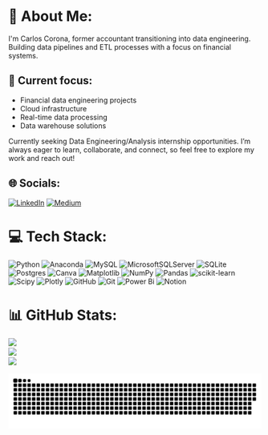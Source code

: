 # 👋 About Me:
I'm Carlos Corona, former accountant transitioning into data engineering. Building data pipelines and ETL processes with a focus on financial systems.

## 🎯 Current focus:
- Financial data engineering projects
- Cloud infrastructure
- Real-time data processing
- Data warehouse solutions

Currently seeking Data Engineering/Analysis internship opportunities. I’m always eager to learn, collaborate, and connect, so feel free to explore my work and reach out!


## 🌐 Socials:
[![LinkedIn](https://img.shields.io/badge/LinkedIn-%230077B5.svg?logo=linkedin&logoColor=white)](https://linkedin.com/in/carloscoronatax)
[![Medium](https://img.shields.io/badge/Medium-12100E?logo=medium&logoColor=white)](https://medium.com/@carloscoronatax)

# 💻 Tech Stack:
![Python](https://img.shields.io/badge/python-3670A0?style=for-the-badge&logo=python&logoColor=ffdd54) ![Anaconda](https://img.shields.io/badge/Anaconda-%2344A833.svg?style=for-the-badge&logo=anaconda&logoColor=white) ![MySQL](https://img.shields.io/badge/mysql-4479A1.svg?style=for-the-badge&logo=mysql&logoColor=white) ![MicrosoftSQLServer](https://img.shields.io/badge/Microsoft%20SQL%20Server-CC2927?style=for-the-badge&logo=microsoft%20sql%20server&logoColor=white) ![SQLite](https://img.shields.io/badge/sqlite-%2307405e.svg?style=for-the-badge&logo=sqlite&logoColor=white) ![Postgres](https://img.shields.io/badge/postgres-%23316192.svg?style=for-the-badge&logo=postgresql&logoColor=white) ![Canva](https://img.shields.io/badge/Canva-%2300C4CC.svg?style=for-the-badge&logo=Canva&logoColor=white) ![Matplotlib](https://img.shields.io/badge/Matplotlib-%23ffffff.svg?style=for-the-badge&logo=Matplotlib&logoColor=black) ![NumPy](https://img.shields.io/badge/numpy-%23013243.svg?style=for-the-badge&logo=numpy&logoColor=white) ![Pandas](https://img.shields.io/badge/pandas-%23150458.svg?style=for-the-badge&logo=pandas&logoColor=white) ![scikit-learn](https://img.shields.io/badge/scikit--learn-%23F7931E.svg?style=for-the-badge&logo=scikit-learn&logoColor=white) ![Scipy](https://img.shields.io/badge/SciPy-%230C55A5.svg?style=for-the-badge&logo=scipy&logoColor=%white) ![Plotly](https://img.shields.io/badge/Plotly-%233F4F75.svg?style=for-the-badge&logo=plotly&logoColor=white) ![GitHub](https://img.shields.io/badge/github-%23121011.svg?style=for-the-badge&logo=github&logoColor=white) ![Git](https://img.shields.io/badge/git-%23F05033.svg?style=for-the-badge&logo=git&logoColor=white) ![Power Bi](https://img.shields.io/badge/power_bi-F2C811?style=for-the-badge&logo=powerbi&logoColor=black) ![Notion](https://img.shields.io/badge/Notion-%23000000.svg?style=for-the-badge&logo=notion&logoColor=white)
# 📊 GitHub Stats:
![](https://github-readme-stats.vercel.app/api?username=carloscoronatax&theme=transparent&hide_border=false&include_all_commits=false&count_private=false)<br/>
![](https://github-readme-streak-stats.herokuapp.com/?user=carloscoronatax&theme=transparent&hide_border=false)<br/>
![](https://github-readme-stats.vercel.app/api/top-langs/?username=carloscoronatax&theme=transparent&hide_border=false&include_all_commits=false&count_private=false&layout=compact)

<!-- Proudly created with GPRM ( https://gprm.itsvg.in ) --->

<div align="center">
  
  ![snake gif](https://github.com/carloscoronatax/carloscoronatax/blob/output/github-snake-dark.svg)
</div>

